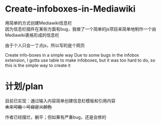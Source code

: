 # Create-infoboxes-in-Mediawiki
用简单的方式创建Mediawiki信息栏<br />
因为信息栏插件在某些方面有bug，我做了一个简单的js项目来简单地制作一个由Mediawiki表格形成的信息栏

由于个人只会一丁点js，所以写的是个网页

Create info-boxes in a simple way
Due to some bugs in the infobox extension, I gotta use table to make infoboxes, but it was too hard to do, so this is the simple way to create it
# 计划/plan

目前已实现：通过输入内容简单创建信息栏模板和引用内容<br />
<del>未来可能：可自定义颜色</del>

作者已经摆烂，躺平；但如果有严重bug，还是会修的
